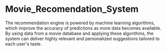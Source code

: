 # Movie_Recomendation_System
The recommendation engine is powered by machine learning algorithms, which improve the accuracy of predictions as more data becomes available. By using data from a movie database and applying these algorithms, the system can deliver highly relevant and personalized suggestions tailored to each user's taste.
